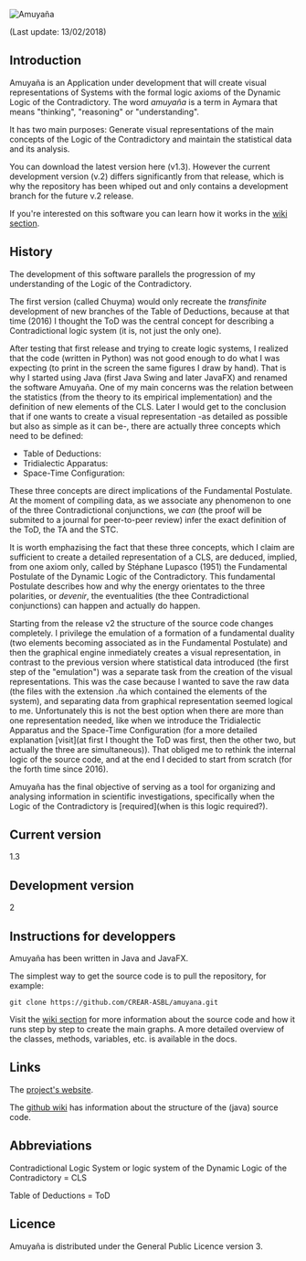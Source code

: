 ![Amuyaña](http://i65.tinypic.com/e69ht4.jpg)

(Last update: 13/02/2018)



## Introduction
Amuyaña is an Application under development that will create visual representations of Systems with the formal logic axioms of the Dynamic Logic of the Contradictory. The word *amuyaña* is a term in Aymara that means "thinking", "reasoning" or "understanding".

It has two main purposes: Generate visual representations of the main concepts of the Logic of the Contradictory and maintain the statistical data and its analysis.

You can download the latest version here (v1.3). However the current development version (v.2) differs significantly from that release, which is why the repository has been whiped out and only contains a development branch for the future v.2 release.

If you're interested on this software you can learn how it works in the [wiki section](https://github.com/CREAR-ASBL/amuyana/wiki).

## History
The development of this software parallels the progression of my understanding of the Logic of the Contradictory.

The first version (called Chuyma) would only recreate the *transfinite* development of new branches of the Table of Deductions, because at that time (2016) I thought the ToD was the central concept for describing a Contradictional logic system (it is, not just the only one).

After testing that first release and trying to create logic systems, I realized that the code (written in Python) was not good enough to do what I was expecting (to print in the screen the same figures I draw by hand). That is why I started using Java (first Java Swing and later JavaFX) and renamed the software Amuyaña. One of my main concerns was the relation between the statistics (from the theory to its empirical implementation) and the definition of new elements of the CLS. Later I would get to the conclusion that if one wants to create a visual representation -as detailed as possible but also as simple as it can be-, there are actually three concepts which need to be defined:

- Table of Deductions:
- Tridialectic Apparatus:
- Space-Time Configuration:

These three concepts are direct implications of the Fundamental Postulate. At the moment of compiling data, as we associate any phenomenon to one of the three Contradictional conjunctions, we *can* (the proof will be submited to a journal for peer-to-peer review) infer the exact definition of the ToD, the TA and the STC.

It is worth emphazising the fact that these three concepts, which I claim are sufficient to create a detailed representation of a CLS, are deduced, implied, from one axiom only, called by Stéphane Lupasco (1951) the Fundamental Postulate of the Dynamic Logic of the Contradictory. This fundamental Postulate describes how and why the energy orientates to the three polarities, or *devenir*, the eventualities (the thee Contradictional conjunctions) can happen and actually do happen.

Starting from the release v2 the structure of the source code changes completely. I privilege the emulation of a formation of a fundamental duality (two elements becoming associated as in the Fundamental Postulate) and then the graphical engine inmediately creates a visual representation, in contrast to the previous version where statistical data introduced (the first step of the "emulation") was a separate task from the creation of the visual representations. This was the case because I wanted to save the raw data (the files with the extension .ña which contained the elements of the system), and separating data from graphical representation seemed logical to me. Unfortunately this is not the best option when there are more than one representation needed, like when we introduce the Tridialectic Apparatus and the Space-Time Configuration (for a more detailed explanation [visit](at first I thought the ToD was first, then the other two, but actually the three are simultaneous)). That obliged me to rethink the internal logic of the source code, and at the end I decided to start from scratch (for the forth time since 2016).

Amuyaña has the final objective of serving as a tool for organizing and analysing information in scientific investigations, specifically when the Logic of the Contradictory is [required](when is this logic required?).

## Current version
1.3

## Development version
2

## Instructions for developpers
Amuyaña has been written in Java and JavaFX.

The simplest way to get the source code is to pull the repository, for example:

	git clone https://github.com/CREAR-ASBL/amuyana.git

Visit the [wiki section](https://github.com/CREAR-ASBL/amuyana/wiki) for more information about the source code and how it runs step by step to create the main graphs. A more detailed overview of the classes, methods, variables, etc. is available in the docs.

## Links

The [project's website](http://amuyaña.com).

The [github wiki](https://github.com/CREAR-ASBL/amuyana/wiki) has information about the  structure of the (java) source code.

## Abbreviations
Contradictional Logic System or logic system of the Dynamic Logic of the Contradictory = CLS

Table of Deductions = ToD

## Licence

Amuyaña is distributed under the  General Public Licence version 3.
